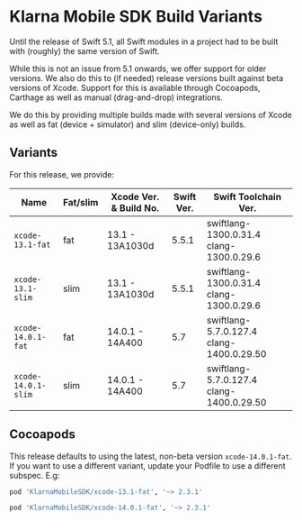 # Klarna Mobile SDK Build Variants

Until the release of Swift 5.1, all Swift modules in a project had to be built with (roughly) the
same version of Swift.

While this is not an issue from 5.1 onwards, we offer support for older versions. We also do this
to (if needed) release versions built against beta versions of Xcode. Support for this is available
through Cocoapods, Carthage as well as manual (drag-and-drop) integrations.

We do this by providing multiple builds made with several versions of Xcode as well as fat (device +
simulator) and slim (device-only) builds.

## Variants

For this release, we provide:

| Name | Fat/slim | Xcode Ver. & Build No. | Swift Ver. | Swift Toolchain Ver. |
| ---- | -------- | ---------------------------- | ---------- | -------------------- |
| `xcode-13.1-fat` | fat | 13.1 - 13A1030d | 5.5.1| swiftlang-1300.0.31.4 clang-1300.0.29.6 |
| `xcode-13.1-slim` | slim | 13.1 - 13A1030d | 5.5.1| swiftlang-1300.0.31.4 clang-1300.0.29.6 |
| `xcode-14.0.1-fat` | fat | 14.0.1 - 14A400 | 5.7| swiftlang-5.7.0.127.4 clang-1400.0.29.50 |
| `xcode-14.0.1-slim` | slim | 14.0.1 - 14A400 | 5.7| swiftlang-5.7.0.127.4 clang-1400.0.29.50 |


## Cocoapods

This release defaults to using the latest, non-beta version `xcode-14.0.1-fat`. If you
want to use a different variant, update your Podfile to use a different subspec. E.g:


```ruby
pod 'KlarnaMobileSDK/xcode-13.1-fat', '~> 2.3.1'
```

```ruby
pod 'KlarnaMobileSDK/xcode-14.0.1-fat', '~> 2.3.1'
```

